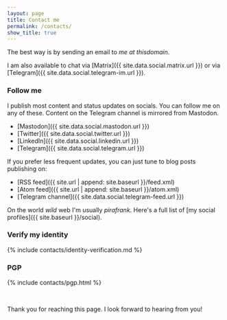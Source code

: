 ```yaml
---
layout: page
title: Contact me
permalink: /contacts/
show_title: true
---
```


The best way is by sending an email to <span class="safe-email"><i>me at thisdomain</i></span>.

I am also available to chat via [Matrix]({{ site.data.social.matrix.url }}) or via [Telegram]({{ site.data.social.telegram-im.url }}).

### Follow me

I publish most content and status updates on socials. You can follow me on any of these. Content on the Telegram channel is mirrored from Mastodon.

- [Mastodon]({{ site.data.social.mastodon.url }})
- [Twitter]({{ site.data.social.twitter.url }})
- [LinkedIn]({{ site.data.social.linkedin.url }})
- [Telegram]({{ site.data.social.telegram.url }})

If you prefer less frequent updates, you can just tune to blog posts publishing on:

- [RSS feed]({{ site.url | append: site.baseurl }}/feed.xml)
- [Atom feed]({{ site.url | append: site.baseurl }}/atom.xml)
- [Telegram channel]({{ site.data.social.telegram-feed.url }})

On the world *wild* web I'm usually *pirafrank*. Here's a full list of [my social profiles]({{ site.baseurl }}/social).

### Verify my identity

{% include contacts/identity-verification.md %}

### PGP

{% include contacts/pgp.html %}

<br>

Thank you for reaching this page. I look forward to hearing from you!
